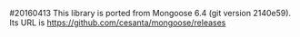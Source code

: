 #20160413
This library is ported from Mongoose 6.4 (git version 2140e59). Its URL is
https://github.com/cesanta/mongoose/releases